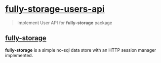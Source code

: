 # [fully-storage-users-api](https://npmjs.com/package/fully-storage-users-api)

> Implement User API for **fully-storage** package

## [fully-storage](https://npmjs.com/package/fully-storage)

**fully-storage** is a simple no-sql data store with an HTTP session manager implemented.
